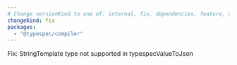 ```yaml
---
# Change versionKind to one of: internal, fix, dependencies, feature, deprecation, breaking
changeKind: fix
packages:
  - "@typespec/compiler"
---
```


Fix: StringTemplate type not supported in typespecValueToJson
